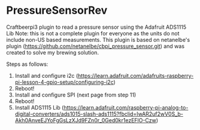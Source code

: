 # PressureSensorRev
Craftbeerpi3 plugin to read a pressure sensor using the Adafruit ADS1115 Lib
Note: this is not a complete plugin for everyone as the units do not include non-US based measurements. This plugin is based on netanelbe's plugin (https://github.com/netanelbe/cbpi_pressure_sensor.git) and was created to solve my brewing solution.

Steps as follows:
1. Install and configure i2c (https://learn.adafruit.com/adafruits-raspberry-pi-lesson-4-gpio-setup/configuring-i2c)
2. Reboot!
3. Install and configure SPI (next page from step 11)
4. Reboot!
5. Install ADS1115 Lib (https://learn.adafruit.com/raspberry-pi-analog-to-digital-converters/ads1015-slash-ads1115?fbclid=IwAR2uf2wV0S_b-Akh0AnveEJYoFgGsLzXJd9FZn0r_0Ged0kr1ezEFlO-Czw)
